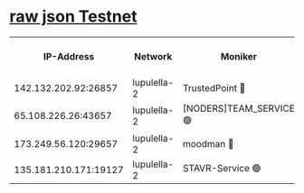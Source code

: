 [raw json Testnet](https://rpc-check.jaclalt.stavr.tech/jaclalt/rpc-jaclalt-result.json)
=

<table><tr><th>IP-Address</th><th>Network</th><th>Moniker</th><th>Latest Block Height</th><th>Earliest Block Height</th><th>Catching Up</th><th>Tx Index</th><th>Voting Power</th><th>Scan Time</th></tr><tr><td>142.132.202.92:26857</td><td>lupulella-2</td><td>TrustedPoint 🔴</td><td>7069993</td><td>6282001</td><td>False</td><td>off</td><td>400065</td><td>2024-03-12T10:35:32.830724640UTC</td></tr><tr><td>65.108.226.26:43657</td><td>lupulella-2</td><td>[NODERS]TEAM_SERVICE 🟢</td><td>7069993</td><td>6282001</td><td>False</td><td>on</td><td>0</td><td>2024-03-12T10:35:33.165602666UTC</td></tr><tr><td>173.249.56.120:29657</td><td>lupulella-2</td><td>moodman 🔴</td><td>7069993</td><td>6969993</td><td>False</td><td>off</td><td>1075134</td><td>2024-03-12T10:35:32.601827143UTC</td></tr><tr><td>135.181.210.171:19127</td><td>lupulella-2</td><td>STAVR-Service 🟢</td><td>7069991</td><td>7067001</td><td>False</td><td>on</td><td>0</td><td>2024-03-12T10:35:24.073261549UTC</td></tr></table>
